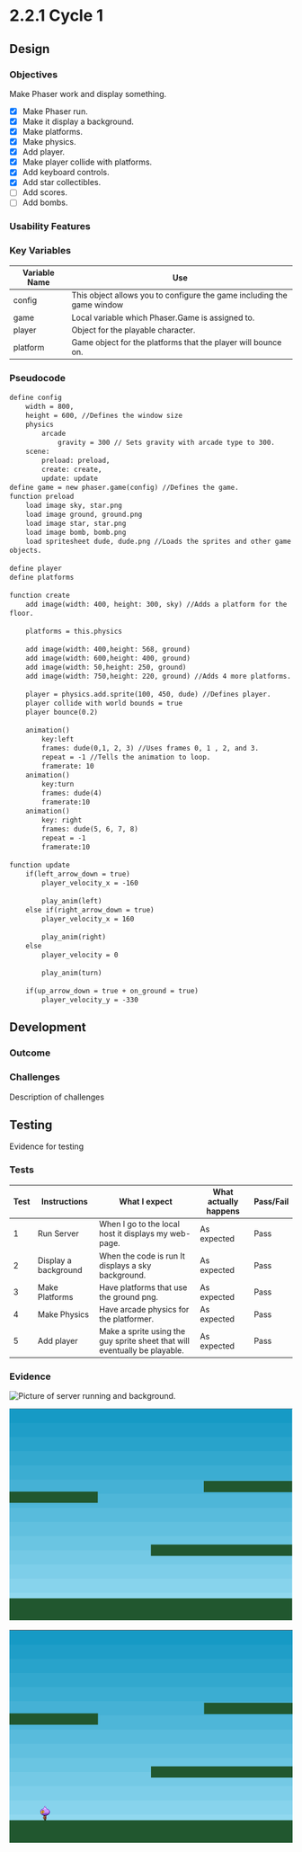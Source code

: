 # 2.2.1 Cycle 1

## Design

### Objectives

Make Phaser work and display something.

* [x] Make Phaser run.
* [x] Make it display a background.
* [x] Make platforms.
* [x] Make physics.
* [x] Add player.
* [x] Make player collide with platforms.
* [x] Add keyboard controls.
* [x] Add star collectibles.
* [ ] Add scores.
* [ ] Add bombs.

### Usability Features

### Key Variables

| Variable Name | Use                                                                    |
| ------------- | ---------------------------------------------------------------------- |
| config        | This object allows you to configure the game including the game window |
| game          | Local variable which Phaser.Game is assigned to.                       |
| player        | Object for the playable character.                                     |
| platform      | Game object for the platforms that the player will bounce on.          |

### Pseudocode

```
define config
    width = 800,
    height = 600, //Defines the window size
    physics
        arcade
            gravity = 300 // Sets gravity with arcade type to 300.
    scene:
        preload: preload,
        create: create,
        update: update
define game = new phaser.game(config) //Defines the game.
function preload
    load image sky, star.png
    load image ground, ground.png
    load image star, star.png
    load image bomb, bomb.png
    load spritesheet dude, dude.png //Loads the sprites and other game objects.

define player
define platforms

function create
    add image(width: 400, height: 300, sky) //Adds a platform for the floor.
    
    platforms = this.physics
    
    add image(width: 400,height: 568, ground)
    add image(width: 600,height: 400, ground)
    add image(width: 50,height: 250, ground)
    add image(width: 750,height: 220, ground) //Adds 4 more platforms.
    
    player = physics.add.sprite(100, 450, dude) //Defines player.
    player collide with world bounds = true
    player bounce(0.2)
    
    animation()
        key:left
        frames: dude(0,1, 2, 3) //Uses frames 0, 1 , 2, and 3.
        repeat = -1 //Tells the animation to loop.
        framerate: 10
    animation()
        key:turn
        frames: dude(4)
        framerate:10
    animation()
        key: right
        frames: dude(5, 6, 7, 8)
        repeat = -1
        framerate:10
    
function update
    if(left_arrow_down = true)
        player_velocity_x = -160
        
        play_anim(left)
    else if(right_arrow_down = true)
        player_velocity_x = 160
        
        play_anim(right)
    else
        player_velocity = 0
        
        play_anim(turn)
    
    if(up_arrow_down = true + on_ground = true)
        player_velocity_y = -330
```

## Development

### Outcome

### Challenges

Description of challenges

## Testing

Evidence for testing

### Tests

| Test | Instructions         | What I expect                                                              | What actually happens | Pass/Fail |
| ---- | -------------------- | -------------------------------------------------------------------------- | --------------------- | --------- |
| 1    | Run Server           | When I go to the local host it displays my web-page.                       | As expected           | Pass      |
| 2    | Display a background | When the code is run It displays a sky background.                         | As expected           | Pass      |
| 3    | Make Platforms       | Have platforms that use the ground png.                                    | As expected           | Pass      |
| 4    | Make Physics         | Have arcade physics for the platformer.                                    | As expected           | Pass      |
| 5    | Add player           | Make a sprite using the guy sprite sheet that will eventually be playable. | As expected           | Pass      |

### Evidence

![Picture of server running and background.](<../.gitbook/assets/2022-04-08-174251\_1920x1080\_scrot (1).png>)

![Platforms that the player will jump on.](../.gitbook/assets/image.png)

![Player that has fallen to the ground due to the physics and has collided with the platforms.](<../.gitbook/assets/image (2).png>)
